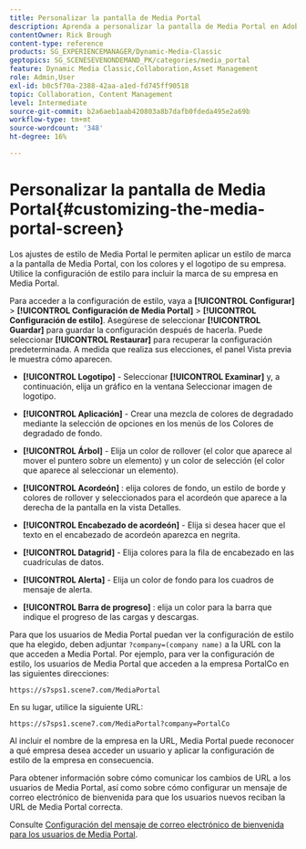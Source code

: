 ```yaml
---
title: Personalizar la pantalla de Media Portal
description: Aprenda a personalizar la pantalla de Media Portal en Adobe Dynamic Media Classic.
contentOwner: Rick Brough
content-type: reference
products: SG_EXPERIENCEMANAGER/Dynamic-Media-Classic
geptopics: SG_SCENESEVENONDEMAND_PK/categories/media_portal
feature: Dynamic Media Classic,Collaboration,Asset Management
role: Admin,User
exl-id: b0c5f70a-2388-42aa-a1ed-fd745ff90518
topic: Collaboration, Content Management
level: Intermediate
source-git-commit: b2a6aeb1aab420803a8b7dafb0fdeda495e2a69b
workflow-type: tm+mt
source-wordcount: '348'
ht-degree: 16%

---
```


# Personalizar la pantalla de Media Portal{#customizing-the-media-portal-screen}

Los ajustes de estilo de Media Portal le permiten aplicar un estilo de marca a la pantalla de Media Portal, con los colores y el logotipo de su empresa. Utilice la configuración de estilo para incluir la marca de su empresa en Media Portal.

Para acceder a la configuración de estilo, vaya a **[!UICONTROL Configurar]** > **[!UICONTROL Configuración de Media Portal]** > **[!UICONTROL Configuración de estilo]**. Asegúrese de seleccionar **[!UICONTROL Guardar]** para guardar la configuración después de hacerla. Puede seleccionar **[!UICONTROL Restaurar]** para recuperar la configuración predeterminada. A medida que realiza sus elecciones, el panel Vista previa le muestra cómo aparecen.

* **[!UICONTROL Logotipo]** - Seleccionar **[!UICONTROL Examinar]** y, a continuación, elija un gráfico en la ventana Seleccionar imagen de logotipo.

* **[!UICONTROL Aplicación]** - Crear una mezcla de colores de degradado mediante la selección de opciones en los menús de los Colores de degradado de fondo.

* **[!UICONTROL Árbol]** - Elija un color de rollover (el color que aparece al mover el puntero sobre un elemento) y un color de selección (el color que aparece al seleccionar un elemento).

* **[!UICONTROL Acordeón]** : elija colores de fondo, un estilo de borde y colores de rollover y seleccionados para el acordeón que aparece a la derecha de la pantalla en la vista Detalles.

* **[!UICONTROL Encabezado de acordeón]** - Elija si desea hacer que el texto en el encabezado de acordeón aparezca en negrita.

* **[!UICONTROL Datagrid]** - Elija colores para la fila de encabezado en las cuadrículas de datos.

* **[!UICONTROL Alerta]** - Elija un color de fondo para los cuadros de mensaje de alerta.

* **[!UICONTROL Barra de progreso]** : elija un color para la barra que indique el progreso de las cargas y descargas.

Para que los usuarios de Media Portal puedan ver la configuración de estilo que ha elegido, deben adjuntar `?company=(company name)` a la URL con la que acceden a Media Portal. Por ejemplo, para ver la configuración de estilo, los usuarios de Media Portal que acceden a la empresa PortalCo en las siguientes direcciones:

`https://s7sps1.scene7.com/MediaPortal`

En su lugar, utilice la siguiente URL:

`https://s7sps1.scene7.com/MediaPortal?company=PortalCo`

Al incluir el nombre de la empresa en la URL, Media Portal puede reconocer a qué empresa desea acceder un usuario y aplicar la configuración de estilo de la empresa en consecuencia.

Para obtener información sobre cómo comunicar los cambios de URL a los usuarios de Media Portal, así como sobre cómo configurar un mensaje de correo electrónico de bienvenida para que los usuarios nuevos reciban la URL de Media Portal correcta.

Consulte [Configuración del mensaje de correo electrónico de bienvenida para los usuarios de Media Portal](adding-media-portal-users.md#setting_up_the_welcome_e_mail_message_for_media_portal_users).
